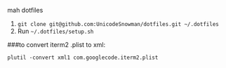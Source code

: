 mah dotfiles

1. `git clone git@github.com:UnicodeSnowman/dotfiles.git ~/.dotfiles`
2. Run `~/.dotfiles/setup.sh`


###to convert iterm2 .plist to xml:
  
    plutil -convert xml1 com.googlecode.iterm2.plist
